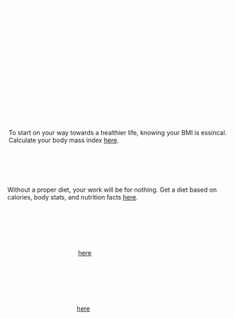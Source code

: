 <div class="row2">
  <div class="column">
    <h1 style="color: white;">Dolphin Fitness</h1>
    <p style="color: white;">An all in one site to help manage your health. We noticed, on our own health journeys, the multiple online tools available to start becoming more healthy. Our mission here is to create an easy way for any to start their fitness journey.</p>
  </div>
</div>

<div style="padding: 20px;"></div>
<div class="contain">
  <div class="block">
      <h1 style="color: white; padding: 7px;">BMI</h1>
      <p style="padding: 3px"> To start on your way towards a healthier life, knowing your BMI is essincal. Calculate your body mass index <a href="https://jakewarren2414.github.io/dolphins2/bmi#calc"><u>here</u></a>.</p>
  </div>

  <div class="block">
      <h1 style="color: white;">Nutrition</h1>
      <p style="">Without a proper diet, your work will be for nothing. Get a diet based on calories, body stats, and nutrition facts <a href="https://jakewarren2414.github.io/dolphins2/food#foodtitle"><u>here</u></a>.</p>
  </div>

  <div class="block">
      <h1 style="color: white;">Sport Quiz</h1>
      <p style="color: white;"> Sometimes becoming intrested in working out comes from a sport. Find the perfect workout for you <a href="https://jakewarren2414.github.io/dolphins2/sportsquiz"><u>here</u></a>.</p>
  </div>

  <div class="block">
      <h1 style="color: white;">Calendar</h1>
      <p style="color: white;">Tracking your workouts and staying accountable is hard. Commit to your workout through a plan <a href="https://jakewarren2414.github.io/dolphins2/calender"><u>here</u></a>.</p>
  </div>
</div>